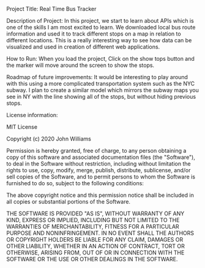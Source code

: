Project Title:
Real Time Bus Tracker

Description of Project:
In this project, we start to learn about APIs which is one of the skills I am most excited to learn. We downloaded local bus route information and used it to track different stops on a map in relation to different locations. This is a really interesting way to see how data can be visualized and used in creation of different web applications.

How to Run:
When you load the project, Click on the show tops button and the marker will move around the screen to show the stops.

Roadmap of future improvements:
It would be interesting to play around with this using a more complicated transportation system such as the NYC subway. I plan to create a similar model which mirrors the subway maps you see in NY with the line showing all of the stops, but without hiding previous stops.

License information:

MIT License

Copyright (c) 2020 John Williams

Permission is hereby granted, free of charge, to any person obtaining a copy
of this software and associated documentation files (the "Software"), to deal
in the Software without restriction, including without limitation the rights
to use, copy, modify, merge, publish, distribute, sublicense, and/or sell
copies of the Software, and to permit persons to whom the Software is
furnished to do so, subject to the following conditions:

The above copyright notice and this permission notice shall be included in all
copies or substantial portions of the Software.

THE SOFTWARE IS PROVIDED "AS IS", WITHOUT WARRANTY OF ANY KIND, EXPRESS OR
IMPLIED, INCLUDING BUT NOT LIMITED TO THE WARRANTIES OF MERCHANTABILITY,
FITNESS FOR A PARTICULAR PURPOSE AND NONINFRINGEMENT. IN NO EVENT SHALL THE
AUTHORS OR COPYRIGHT HOLDERS BE LIABLE FOR ANY CLAIM, DAMAGES OR OTHER
LIABILITY, WHETHER IN AN ACTION OF CONTRACT, TORT OR OTHERWISE, ARISING FROM,
OUT OF OR IN CONNECTION WITH THE SOFTWARE OR THE USE OR OTHER DEALINGS IN THE
SOFTWARE.

